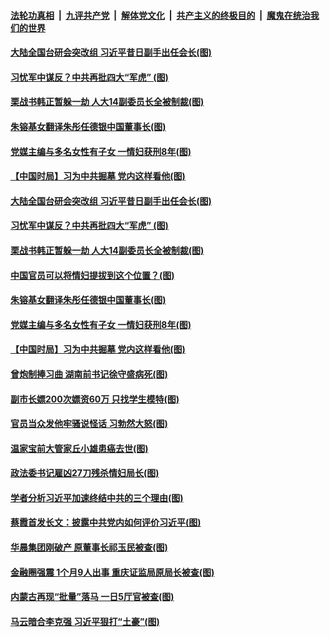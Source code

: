 

####  [法轮功真相](../../../../basic/blob/master/README.md?t=12082102) &nbsp;|&nbsp; [九评共产党](../../../../9ping.md/blob/master/README.md?t=12082102) &nbsp;|&nbsp; [解体党文化](../../../../jtdwh.md/blob/master/README.md?t=12082102)  &nbsp;|&nbsp; [共产主义的终极目的](../../../../gczydzjmd.md/blob/master/README.md?t=12082102) &nbsp;|&nbsp; [魔鬼在统治我们的世界](../../../../mgztzwmdsj.md/blob/master/README.md?t=12082102) 

#### [大陆全国台研会突改组 习近平昔日副手出任会长(图)](../pages/p2/955101.md?t=12082102) 

#### [习忧军中谋反？中共再批四大“军虎” (图)](../pages/p2/955083.md?t=12082102) 

#### [栗战书韩正暂躲一劫 人大14副委员长全被制裁(图)](../pages/p2/955064.md?t=12082102) 

#### [朱镕基女翻译朱彤任德银中国董事长(图)](../pages/p2/954959.md?t=12082102) 

#### [党媒主编与多名女性有子女 一情妇获刑8年(图)](../pages/p2/954948.md?t=12082102) 

#### [【中国时局】习为中共掘墓 党内这样看他(图)](../pages/p2/954902.md?t=12082102) 

#### [大陆全国台研会突改组 习近平昔日副手出任会长(图)](../pages/p2/955101.md?t=12082102) 

#### [习忧军中谋反？中共再批四大“军虎” (图)](../pages/p2/955083.md?t=12082102) 

#### [栗战书韩正暂躲一劫 人大14副委员长全被制裁(图)](../pages/p2/955064.md?t=12082102) 

#### [中国官员可以将情妇提拔到这个位置？(图)](../pages/p2/955012.md?t=12082102) 

#### [朱镕基女翻译朱彤任德银中国董事长(图)](../pages/p2/954959.md?t=12082102) 

#### [党媒主编与多名女性有子女 一情妇获刑8年(图)](../pages/p2/954948.md?t=12082102) 

#### [【中国时局】习为中共掘墓 党内这样看他(图)](../pages/p2/954902.md?t=12082102) 

#### [曾炮制捧习曲 湖南前书记徐守盛病死(图)](../pages/p2/954914.md?t=12082102) 

#### [副市长嫖200次嫖资60万 只找学生模特(图)](../pages/p2/954893.md?t=12082102) 


#### [官员当众发他牢骚说怪话 习勃然大怒(图)](../pages/p2/954878.md?t=12082102) 

#### [温家宝前大管家丘小雄患癌去世(图)](../pages/p2/954873.md?t=12082102) 

#### [政法委书记雇凶27刀残杀情妇局长(图)](../pages/p2/954833.md?t=12082102) 

#### [学者分析习近平加速终结中共的三个理由(图)](../pages/p2/954812.md?t=12082102) 

#### [蔡霞首发长文：披露中共党内如何评价习近平(图)](../pages/p2/954811.md?t=12082102) 

#### [华晨集团刚破产 原董事长祁玉民被查(图)](../pages/p2/954801.md?t=12082102) 

#### [金融圈强震 1个月9人出事 重庆证监局原局长被查(图)](../pages/p2/954796.md?t=12082102) 

#### [内蒙古再现“批量”落马 一日5厅官被查(图)](../pages/p2/954789.md?t=12082102) 


#### [马云暗合李克强 习近平狠打“土豪”(图)](../pages/p2/954599.md?t=12082102) 

